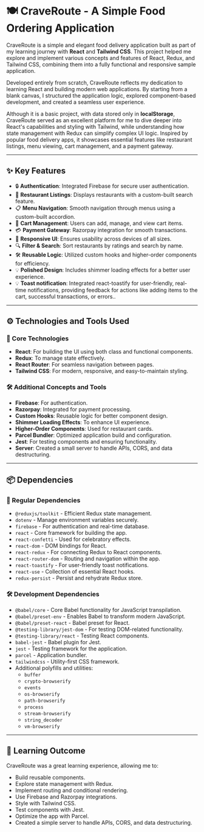 # 🍽️ CraveRoute - A Simple Food Ordering Application

CraveRoute is a simple and elegant food delivery application built as part of my learning journey with **React** and **Tailwind CSS**. This project helped me explore and implement various concepts and features of React, Redux, and Tailwind CSS, combining them into a fully functional and responsive sample application.

Developed entirely from scratch, CraveRoute reflects my dedication to learning React and building modern web applications. By starting from a blank canvas, I structured the application logic, explored component-based development, and created a seamless user experience.

Although it is a basic project, with data stored only in **localStorage**, CraveRoute served as an excellent platform for me to dive deeper into React's capabilities and styling with Tailwind, while understanding how state management with Redux can simplify complex UI logic. Inspired by popular food delivery apps, it showcases essential features like restaurant listings, menu viewing, cart management, and a payment gateway.

---

## ✨ Key Features

* 🔒 **Authentication**: Integrated Firebase for secure user authentication.
* 🏪 **Restaurant Listings**: Displays restaurants with a custom-built search feature.
* 📋 **Menu Navigation**: Smooth navigation through menus using a custom-built accordion.
* 🛒 **Cart Management**: Users can add, manage, and view cart items.
* 💳 **Payment Gateway**: Razorpay integration for smooth transactions.
* 📱 **Responsive UI**: Ensures usability across devices of all sizes.
* 🔍 **Filter & Search**: Sort restaurants by ratings and search by name.
* 🛠️ **Reusable Logic**: Utilized custom hooks and higher-order components for efficiency.
* 💡 **Polished Design**: Includes shimmer loading effects for a better user experience.
* 💡 **Toast notification**: Integrated react-toastify for user-friendly, real-time notifications, providing feedback for actions like adding items to the cart, successful transactions, or errors..

---

## ⚙️ Technologies and Tools Used

### 🚀 Core Technologies

* **React**: For building the UI using both class and functional components.
* **Redux**: To manage state effectively.
* **React Router**: For seamless navigation between pages.
* **Tailwind CSS**: For modern, responsive, and easy-to-maintain styling.

### 🛠️ Additional Concepts and Tools

* **Firebase**: For authentication.
* **Razorpay**: Integrated for payment processing.
* **Custom Hooks**: Reusable logic for better component design.
* **Shimmer Loading Effects**: To enhance UI experience.
* **Higher-Order Components**: Used for restaurant cards.
* **Parcel Bundler**: Optimized application build and configuration.
* **Jest**: For testing components and ensuring functionality.
* **Server**: Created a small server to handle APIs, CORS, and data destructuring.

---

## 📦 Dependencies

### 🔗 Regular Dependencies

* `@reduxjs/toolkit` - Efficient Redux state management.
* `dotenv` - Manage environment variables securely.
* `firebase` - For authentication and real-time database.
* `react` - Core framework for building the app.
* `react-confetti` - Used for celebratory effects.
* `react-dom` - DOM bindings for React.
* `react-redux` - For connecting Redux to React components.
* `react-router-dom` - Routing and navigation within the app.
* `react-toastify` - For user-friendly toast notifications.
* `react-use` - Collection of essential React hooks.
* `redux-persist` - Persist and rehydrate Redux store.

### 🛠️ Development Dependencies

* `@babel/core` - Core Babel functionality for JavaScript transpilation.
* `@babel/preset-env` - Enables Babel to transform modern JavaScript.
* `@babel/preset-react` - Babel preset for React.
* `@testing-library/jest-dom` - For testing DOM-related functionality.
* `@testing-library/react` - Testing React components.
* `babel-jest` - Babel plugin for Jest.
* `jest` - Testing framework for the application.
* `parcel` - Application bundler.
* `tailwindcss` - Utility-first CSS framework.
* Additional polyfills and utilities:
  * `buffer`
  * `crypto-browserify`
  * `events`
  * `os-browserify`
  * `path-browserify`
  * `process`
  * `stream-browserify`
  * `string_decoder`
  * `vm-browserify`

---

## 🎯 Learning Outcome

CraveRoute was a great learning experience, allowing me to:

* Build reusable components.
* Explore state management with Redux.
* Implement routing and conditional rendering.
* Use Firebase and Razorpay integrations.
* Style with Tailwind CSS.
* Test components with Jest.
* Optimize the app with Parcel.
* Created a simple server to handle APIs, CORS, and data destructuring.